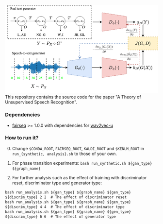 <div align="left"><img src="image/asr_u_arch.drawio.png" width="800"/></div>
This repository contains the source code for the paper "A Theory of Unsupervised Speech Recognition".

### Dependencies
- [fairseq](https://github.com/pytorch/fairseq) >= 1.0.0 with dependencies for [wav2vec-u](https://github.com/pytorch/fairseq/tree/main/examples/wav2vec/unsupervised)

### How to run it?
0. Change ```$CONDA_ROOT```, ```FAIRSEQ_ROOT```, ```KALDI_ROOT``` and ```$KENLM_ROOT``` in ```run_{synthetic, analysis}.sh``` to those of your own.

1. For phase transition experiments:
```bash run_synthetic.sh ${gan_type} ${graph_name}```

2. For further analysis such as the effect of training with discriminator reset, discriminator type and generator type:
```
bash run_analysis.sh ${gan_type} ${graph_name} ${gen_type} ${discrim_type} 2 2  # The effect of discriminator reset
bash run_analysis.sh ${gan_type} ${graph_name} ${gen_type} ${discrim_type} 4 4  # The effect of discriminator type
bash run_analysis.sh ${gan_type} ${graph_name} ${gen_type} ${discrim_type} 6 6  # The effect of generator type
```
